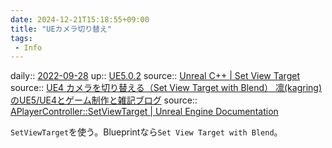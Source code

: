 ```yaml
---
date: 2024-12-21T15:18:55+09:00
title: "UEカメラ切り替え"
tags:
 - Info
---
```


daily:: [2022-09-28](Daily_Note/2022-09-28.md)
up:: [UE5.0.2](../Bar/App/UE5.0.2.md)
source:: [Unreal C++ | Set View Target](https://unrealcpp.com/set-view-target/)
source:: [UE4 カメラを切り替える（Set View Target with Blend） 凛(kagring)のUE5/UE4とゲーム制作と雑記ブログ](http://kagring.blog.fc2.com/blog-entry-294.html)
source:: [APlayerController::SetViewTarget | Unreal Engine Documentation](https://docs.unrealengine.com/4.27/en-US/API/Runtime/Engine/GameFramework/APlayerController/SetViewTarget/)

`SetViewTarget`を使う。Blueprintなら`Set View Target with Blend`。


